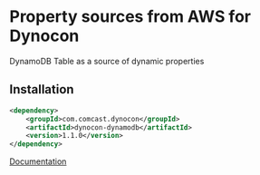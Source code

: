 # Property sources from AWS for Dynocon

DynamoDB Table as a source of dynamic properties

## Installation

```xml
<dependency>
	<groupId>com.comcast.dynocon</groupId>
	<artifactId>dynocon-dynamodb</artifactId>
	<version>1.1.0</version>
</dependency>
```

[Documentation](https://github.com/Comcast/dynamic-configuration/wiki/AWS-DynamoDB-table-as-a-source-of-your-configuration)
